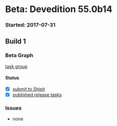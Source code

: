 # Beta: Devedition 55.0b14

### Started: 2017-07-31

## Build 1

### Beta Graph
[task group](https://tools.taskcluster.net/push-inspector/#/td2Qd2qfTDqga8SUgyIAMg)


#### Status
- [x] [submit to Shipit](https://wiki.mozilla.org/Release:Release_Automation_on_Mercurial:Starting_a_Release#Submit_to_Ship_It)
- [x] [published release tasks](../how-tos/relpro.md#4-publish-release)

### Issues
- none


